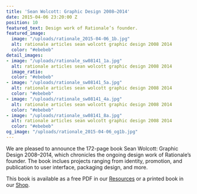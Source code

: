 ```yaml
---
title: 'Sean Wolcott: Graphic Design 2008–2014'
date: 2015-04-06 23:20:00 Z
position: 10
featured_text: Design work of Rationale’s founder.
featured_image:
  image: "/uploads/rationale_2015-04-06_1b.jpg"
  alt: rationale articles sean wolcott graphic design 2008 2014
  color: "#ebebeb"
detail_images:
- image: "/uploads/rationale_sw08141_1a.jpg"
  alt: rationale articles sean wolcott graphic design 2008 2014
  image_ratio: 
  color: "#ebebeb"
- image: "/uploads/rationale_sw08141_5a.jpg"
  alt: rationale articles sean wolcott graphic design 2008 2014
  color: "#ebebeb"
- image: "/uploads/rationale_sw08141_4a.jpg"
  alt: rationale articles sean wolcott graphic design 2008 2014
  color: "#ebebeb"
- image: "/uploads/rationale_sw08141_8a.jpg"
  alt: rationale articles sean wolcott graphic design 2008 2014
  color: "#ebebeb"
og_image: "/uploads/rationale_2015-04-06_og1b.jpg"
---
```


We are pleased to announce the 172-page book Sean Wolcott: Graphic Design 2008–2014, which chronicles the ongoing design work of Rationale’s founder. The book inclues projects ranging from identity, promotion, and publication to user interface, packaging design, and more.

This book is available as a free PDF in our [Resources](https://rationale-design.com/resources/sean-wolcott-graphic-design/) or a printed book in our [Shop](https://rationale-design.com/shop/sean-wolcott-graphic-design/).